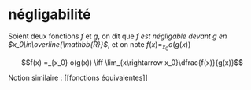 # négligabilité
Soient deux fonctions $f$ et $g$, on dit que _$f$ est négligable devant $g$ en $x_0\in\overline{\mathbb{R}}$_, et on note $f(x) =_{x_0} o(g(x))$

$$f(x) =_{x_0} o(g(x)) \iff \lim_{x\rightarrow x_0}\dfrac{f(x)}{g(x)}$$


Notion similaire : [[fonctions équivalentes]]
